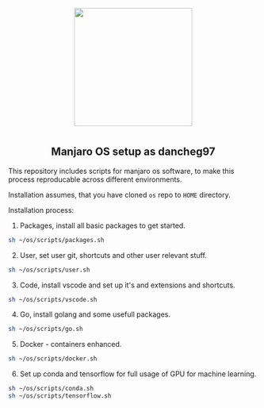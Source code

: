 <p align="center">
<img style="align: center; padding-left: 10px; padding-right: 10px; padding-bottom: 10px;" width="238px" height="238px" src="https://gitea.dancheg97.ru/repo-avatars/11-8ecb544b82e79f89289dcf44b63be110" />
</p>

<h2 align="center">Manjaro OS setup as dancheg97</h2>

This repository includes scripts for manjaro os software, to make this process
reproducable across different environments.

Installation assumes, that you have cloned `os` repo to `HOME` directory.

Installation process:

1. Packages, install all basic packages to get started.

```sh
sh ~/os/scripts/packages.sh
```

2. User, set user git, shortcuts and other user relevant stuff.

```sh
sh ~/os/scripts/user.sh
```

3. Code, install vscode and set up it's and extensions and shortcuts.

```sh
sh ~/os/scripts/vscode.sh
```

4. Go, install golang and some usefull packages.

```sh
sh ~/os/scripts/go.sh
```

5. Docker - containers enhanced.

```sh
sh ~/os/scripts/docker.sh
```

6. Set up conda and tensorflow for full usage of GPU for machine learning.

```sh
sh ~/os/scripts/conda.sh
sh ~/os/scripts/tensorflow.sh
```
